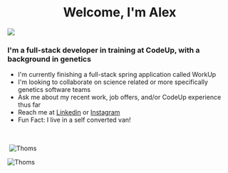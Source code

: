 <h1 align="center">Welcome, I'm Alex</h1>
<img src= "https://github.com/ThomsAlexander23/ThomsAlexander23/blob/main/images/gitProfile.png">

<h3>I'm a full-stack developer in training at CodeUp, with a background in genetics</h3>
<ul>
  <li>I'm currently finishing a full-stack spring application called WorkUp</li>
  <li>I'm looking to collaborate on science related or more specifically genetics software teams</li>
  <li>Ask me about my recent work, job offers, and/or CodeUp experience thus far</li>
  <li>Reach me at <a href="https://www.linkedin.com/in/alexander-thoms-81250188/">Linkedin</a> or <a href="https://www.instagram.com/aotadventures/">Instagram</a></li>
  <li>Fun Fact: I live in a self converted van!</li>
</ul>
<br>
<p>&nbsp;<img align="center" src="https://github-readme-stats.vercel.app/api?username=thomsalexander23&theme=radical&show_icons=true&count_private=true&locale=en" alt="Thoms" /></p>
<p><img align="left" src="https://github-readme-stats.vercel.app/api/top-langs?username=thomsalexander23&theme=radical&show_icons=true&count_private=true&locale=en&layout=compact" alt="Thoms" /></p>



<!--
**ThomsAlexander23/ThomsAlexander23** is a ✨ _special_ ✨ repository because its `README.md` (this file) appears on your GitHub profile.
-->
